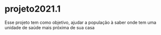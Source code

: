 # projeto2021.1 
 Esse projeto tem como objetivo, ajudar a população à saber onde tem uma unidade de saúde mais próxima de sua casa
